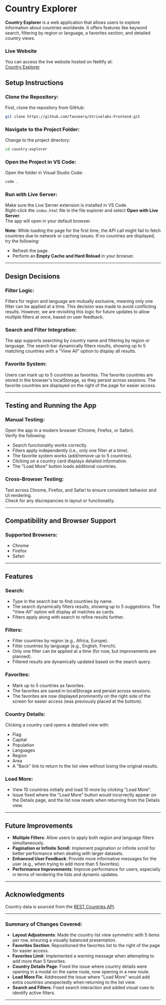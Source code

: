 
# Country Explorer

**Country Explorer** is a web application that allows users to explore information about countries worldwide. It offers features like keyword search, filtering by region or language, a favorites section, and detailed country views.

### Live Website
You can access the live website hosted on Netlify at:  
[Country Explorer](https://celadon-kheer-9c0b72.netlify.app/)

## Setup Instructions

### Clone the Repository:
First, clone the repository from GitHub:

```bash
git clone https://github.com/Tanzeera/Strivelabs-Frontend.git
```

### Navigate to the Project Folder:
Change to the project directory:

```bash
cd country-explorer
```

### Open the Project in VS Code:
Open the folder in Visual Studio Code:

```bash
code .
```

### Run with Live Server:
Make sure the Live Server extension is installed in VS Code.  
Right-click the `index.html` file in the file explorer and select **Open with Live Server**.  
The app will open in your default browser.

**Note:** While loading the page for the first time, the API call might fail to fetch countries due to network or caching issues. If no countries are displayed, try the following:  
- Refresh the page.  
- Perform an **Empty Cache and Hard Reload** in your browser.

---

## Design Decisions

### Filter Logic:
Filters for region and language are mutually exclusive, meaning only one filter can be applied at a time. This decision was made to avoid conflicting results. However, we are revisiting this logic for future updates to allow multiple filters at once, based on user feedback.

### Search and Filter Integration:
The app supports searching by country name and filtering by region or language. The search bar dynamically filters results, showing up to 5 matching countries with a "View All" option to display all results.

### Favorite System:
Users can mark up to 5 countries as favorites. The favorite countries are stored in the browser's localStorage, so they persist across sessions. The favorite countries are displayed on the right of the page for easier access.

---

## Testing and Running the App

### Manual Testing:
Open the app in a modern browser (Chrome, Firefox, or Safari).  
Verify the following:
- Search functionality works correctly.
- Filters apply independently (i.e., only one filter at a time).
- The favorite system works (add/remove up to 5 countries).
- Clicking on a country card displays detailed information.
- The "Load More" button loads additional countries.

### Cross-Browser Testing:
Test across Chrome, Firefox, and Safari to ensure consistent behavior and UI rendering.  
Check for any discrepancies in layout or functionality.

---

## Compatibility and Browser Support

### Supported Browsers:
- Chrome
- Firefox
- Safari

---

## Features

### Search:
- Type in the search bar to find countries by name.
- The search dynamically filters results, showing up to 5 suggestions. The "View All" option will display all matches as cards.
- Filters apply along with search to refine results further.

### Filters:
- Filter countries by region (e.g., Africa, Europe).
- Filter countries by language (e.g., English, French).
- Only one filter can be applied at a time (for now, but improvements are planned).
- Filtered results are dynamically updated based on the search query.

### Favorites:
- Mark up to 5 countries as favorites.
- The favorites are saved in localStorage and persist across sessions.
- The favorites are now displayed prominently on the right side of the screen for easier access (was previously placed at the bottom).

### Country Details:
Clicking a country card opens a detailed view with:
- Flag
- Capital
- Population
- Languages
- Region
- Area
- A "Back" link to return to the list view without losing the original results.

### Load More:
- View 10 countries initially and load 10 more by clicking "Load More".
- Issue fixed where the "Load More" button would incorrectly appear on the Details page, and the list now resets when returning from the Details view.

---

## Future Improvements
- **Multiple Filters**: Allow users to apply both region and language filters simultaneously.
- **Pagination or Infinite Scroll**: Implement pagination or infinite scroll for better performance when dealing with larger datasets.
- **Enhanced User Feedback**: Provide more informative messages for the user (e.g., when trying to add more than 5 favorites).
- **Performance Improvements**: Improve performance for users, especially in terms of rendering the lists and dynamic updates.

---

## Acknowledgments
Country data is sourced from the [REST Countries API](https://restcountries.com/).

--- 

### Summary of Changes Covered:
- **Layout Adjustments**: Made the country list view symmetric with 5 items per row, ensuring a visually balanced presentation.
- **Favorites Section**: Repositioned the favorites list to the right of the page for easier access.
- **Favorites Limit**: Implemented a warning message when attempting to add more than 5 favorites.
- **Country Details Page**: Fixed the issue where country details were opening in a modal on the same route, now opening in a new route.
- **Load More Fix**: Addressed the issue where "Load More" would add extra countries unexpectedly when returning to the list view.
- **Search and Filters**: Fixed search interaction and added visual cues to identify active filters.

--- 
